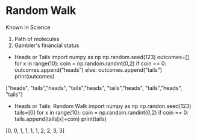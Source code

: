 # Random Walk

Known in Science
1. Path of molecules
2. Gambler's financial status

- Heads or Tails
import numpy as np
np.random.seed(123)
outcomes=[]
for x in range(10):
  coin = np.random.randint(0,2)
  if coin == 0:
    outcomes.append("heads")
  else:
    outcomes.append("tails")
print(outcomes)

["heads", "tails","heads", "tails","heads", "tails","heads", "tails","heads", "tails"]

- Heads or Tails: Random Walk
import numpy as np
np.randon.seed(123)
tails=[0]
for x in range(10):
  coin = np.random.randint(0,2)
  if coin == 0:
    tails.append(tails[x]+coin)
print(tails)

[0, 0, 1, 1, 1, 1, 2, 2, 3, 3]










